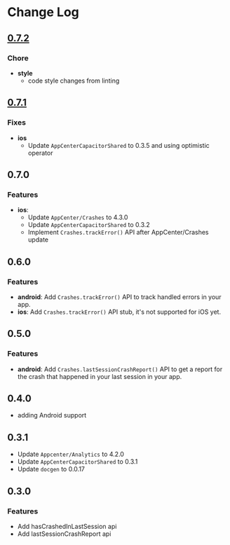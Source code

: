 # Change Log

## [0.7.2](https://github.com/capacitor-community/appcenter-sdk-capacitor/compare/@capacitor-community/appcenter-crashes@0.7.1...@capacitor-community/appcenter-crashes@0.7.2)

### Chore

* **style**
  * code style changes from linting

## [0.7.1](https://github.com/capacitor-community/appcenter-sdk-capacitor/compare/@capacitor-community/appcenter-crashes@0.7.0...@capacitor-community/appcenter-crashes@0.7.1)

### Fixes

* **ios**
  * Update `AppCenterCapacitorShared` to 0.3.5 and using optimistic operator

## 0.7.0

### Features

* **ios**: 
    * Update `AppCenter/Crashes` to 4.3.0
    * Update `AppCenterCapacitorShared` to 0.3.2
    * Implement `Crashes.trackError()` API after AppCenter/Crashes update

## 0.6.0

### Features

* **android**: Add `Crashes.trackError()` API to track handled errors in your app.
* **ios**: Add `Crashes.trackError()` API stub, it's not supported for iOS yet.

## 0.5.0

### Features

* **android**: Add `Crashes.lastSessionCrashReport()` API to get a report for the crash that happened in your last session in your app.

## 0.4.0

* adding Android support

## 0.3.1

* Update `Appcenter/Analytics` to 4.2.0
* Update `AppCenterCapacitorShared` to 0.3.1
* Update `docgen` to 0.0.17

## 0.3.0

### Features

* Add hasCrashedInLastSession api
* Add lastSessionCrashReport api

